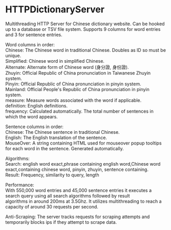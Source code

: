 # HTTPDictionaryServer
Multithreading HTTP Server for Chinese dictionary website. Can be hooked up to a database or TSV file system. 
Supports 9 columns for word entries and 3 for sentence entries. 

Word columns in order:  
Chinese:  The Chinese word in traditional Chinese. Doubles as ID so must be unique.  
Simplified: Chinese word in simplified Chinese.  
Alternate: Alternate form of Chinese word (身分證, 身份證).  
Zhuyin: Official Republic of China pronunciation in Taiwanese Zhuyin system.  
Pinyin: Official Republic of China pronunciation in pinyin system.  
Mainland: Official People's Republic of China pronunciation in pinyin system.  
measure:  Measure words associated with the word if applicable.  
definition: English definitions.  
frequency: Calculated automatically. The total number of sentences in which the word appears.  
  
Sentence columns in order:  
Chinese: The Chinese sentence in traditional Chinese.  
English: The English translation of the sentence.  
MouseOver: A string containing HTML used for mouseover popup tooltips for each word in the sentence. Generated automatically.  

Algorithms:  
Search: english word exact,phrase containing english word,Chinese word exact,containing chinese word, pinyin, zhuyin, sentence containing.  
Result: Frequency, similarity to query, length  

Performance:  
With 550,000 word entries and 45,000 sentence entries it executes a search query using all search algorithms followed by result  
algorithms in around 200ms at 3.5Ghz. It utilizes multithreading to reach a capacity of around 30 requests per second.  
  
Anti-Scraping:
The server tracks requests for scraping attempts and temporarily blocks ips if they attempt to scrape data.

